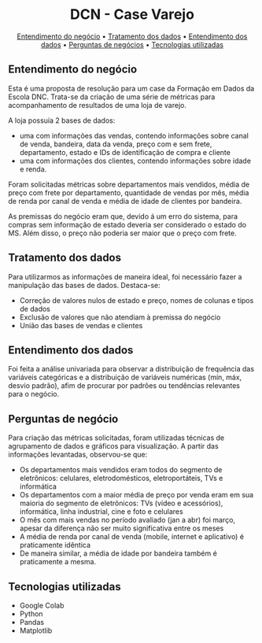 <h1 align="center">DCN - Case Varejo</h1>

<p align="center">
 <a href="#entendimento-do-negócio">Entendimento do negócio</a> •
 <a href="#tratamento-dos-dados">Tratamento dos dados</a> • 
 <a href="#entendimento-dos-dados">Entendimento dos dados</a> • 
 <a href="#perguntas-de-negócio">Perguntas de negócios</a> •  
 <a href="#tecnologias-utilizadas">Tecnologias utilizadas</a
</p>

## Entendimento do negócio

Esta é uma proposta de resolução para um case da Formação em Dados da Escola DNC. Trata-se da criação de uma série de métricas para acompanhamento de resultados de uma loja de varejo.

A loja possuía 2 bases de dados:
- uma com informações das vendas, contendo informações sobre canal de venda, bandeira, data da venda, preço com e sem frete, departamento, estado e IDs de identificação de compra e cliente
- uma com informações dos clientes, contendo informações sobre idade e renda.

Foram solicitadas métricas sobre departamentos mais vendidos, média de preço com frete por departamento, quantidade de vendas por mês, média de renda por canal de venda e média de idade de clientes por bandeira.

As premissas do negócio eram que, devido á um erro do sistema, para compras sem informação de estado deveria ser considerado o estado do MS. Além disso, o preço não poderia ser maior que o preço com frete.

## Tratamento dos dados
Para utilizarmos as informações de maneira ideal, foi necessário fazer a manipulação das bases de dados. Destaca-se:
- Correção de valores nulos de estado e preço, nomes de colunas e tipos de dados
- Exclusão de valores que não atendiam à premissa do negócio
- União das bases de vendas e clientes

## Entendimento dos dados
Foi feita a análise univariada para observar a distribuição de frequência das variáveis categóricas e a distribuição de variáveis numéricas (mín, máx, desvio padrão), afim de procurar por padrôes ou tendências relevantes para o negócio.

## Perguntas de negócio
Para criação das métricas solicitadas, foram utilizadas técnicas de agrupamento de dados e gráficos para visualização. A partir das informações levantadas, observou-se que:
- Os departamentos mais vendidos eram todos do segmento de eletrônicos: celulares, eletrodomésticos, eletroportáteis, TVs e informática
- Os departamentos com a maior média de preço por venda eram em sua maioria do segmento de eletrônicos: TVs (vídeo e acessórios), informática, linha industrial, cine e foto e celulares
- O mês com mais vendas no período avaliado (jan a abr) foi março, apesar da diferença não ser muito significativa entre os meses
- A média de renda por canal de venda (mobile, internet e aplicativo) é praticamente idêntica
- De maneira similar, a média de idade por bandeira também é praticamente a mesma.

## Tecnologias utilizadas
- Google Colab
- Python
- Pandas
- Matplotlib
